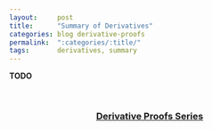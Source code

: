 ```yaml
---
layout:     post
title:      "Summary of Derivatives"
categories: blog derivative-proofs
permalink:  ":categories/:title/"
tags:       derivatives, summary
---
```


**TODO**

<br>

<h3 style="text-align:center; margin-bottom:1em;">
    <a href="/blog/derivative-proofs/">Derivative Proofs Series</a>
</h3>